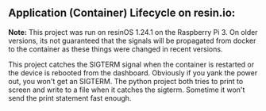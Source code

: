 ## Application (Container) Lifecycle on resin.io:

**Note:** This project was run on resinOS 1.24.1 on the Raspberry Pi 3. On older versions, its not guaranteed that the signals will be propagated from docker to the container as these things were changed in recent versions.

This project catches the SIGTERM signal when the container is restarted or the device is rebooted from the dashboard. Obviously if you yank the power out, you won't get an SIGTERM. The python project both tries to print to screen and write to a file when it catches the sigterm. Sometime it won't send the print statement fast enough.
